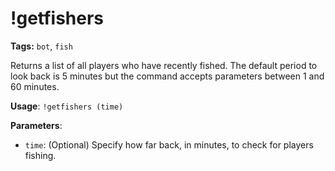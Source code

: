 # !getfishers

**Tags:** `bot`, `fish`

Returns a list of all players who have recently fished.
The default period to look back is 5 minutes but the command accepts parameters between 1 and 60 minutes.

**Usage**: `!getfishers (time)`

**Parameters**:
- `time`: (Optional) Specify how far back, in minutes, to check for players fishing.
